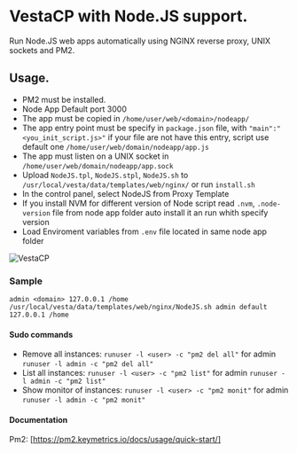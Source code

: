 # VestaCP with Node.JS support.

Run Node.JS web apps automatically using NGINX reverse proxy, UNIX sockets and PM2.

## Usage.

- PM2 must be installed.
- Node App Default port 3000
- The app must be copied in `/home/user/web/<domain>/nodeapp/`
- The app entry point must be specify in `package.json` file, with `"main":"<you_init_script.js>"` if your file are not have this entry, script use default one `/home/user/web/domain/nodeapp/app.js`
- The app must listen on a UNIX socket in `/home/user/web/domain/nodeapp/app.sock`
- Upload `NodeJS.tpl`, `NodeJS.stpl`, `NodeJS.sh` to `/usr/local/vesta/data/templates/web/nginx/` or run `install.sh`
- In the control panel, select NodeJS from Proxy Template
- If you install NVM for different version of Node script read `.nvm`, `.node-version` file from node app folder auto install it an run whith specify version
- Load Enviroment variables from `.env` file located in same node app folder

![VestaCP](https://logico.com.ar/img/2019/04/21/vestacp_proxy_setup.png)

### Sample

`admin <domain> 127.0.0.1 /home`
`/usr/local/vesta/data/templates/web/nginx/NodeJS.sh admin default 127.0.0.1 /home`

#### Sudo commands

* Remove all instances: `runuser -l <user> -c "pm2 del all"` for admin `runuser -l admin -c "pm2 del all"`
* List all instances: `runuser -l <user> -c "pm2 list"` for admin `runuser -l admin -c "pm2 list"`
* Show monitor of instances: `runuser -l <user> -c "pm2 monit"` for admin `runuser -l admin -c "pm2 monit"`


#### Documentation

Pm2: [https://pm2.keymetrics.io/docs/usage/quick-start/]